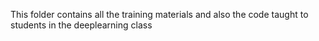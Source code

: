 This folder contains all the training materials and also the code taught to students in the deeplearning class
